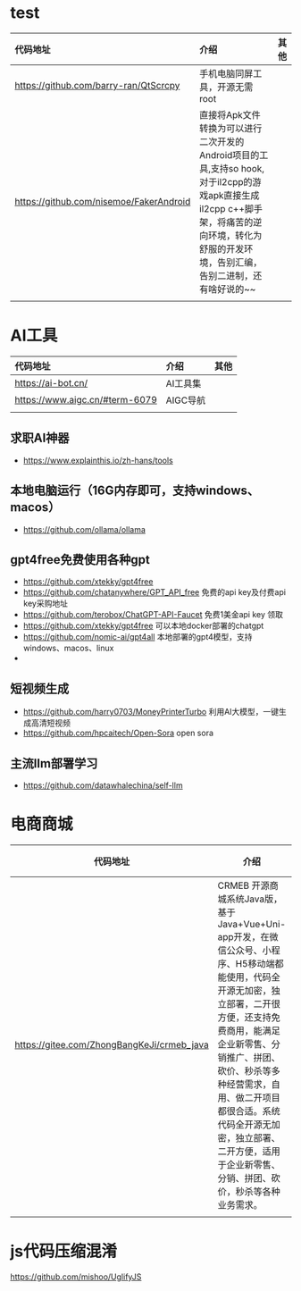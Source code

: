 # test


|代码地址|介绍|其他|
|:---|:---|:---|
|https://github.com/barry-ran/QtScrcpy|手机电脑同屏工具，开源无需root||
|https://github.com/nisemoe/FakerAndroid |直接将Apk文件转换为可以进行二次开发的Android项目的工具,支持so hook,对于il2cpp的游戏apk直接生成il2cpp c++脚手架，将痛苦的逆向环境，转化为舒服的开发环境，告别汇编，告别二进制，还有啥好说的~~||
||||


# AI工具

|代码地址|介绍|其他|
|:---|:---|:---|
|https://ai-bot.cn/|AI工具集||
|https://www.aigc.cn/#term-6079|AIGC导航||
||||


## 求职AI神器
* https://www.explainthis.io/zh-hans/tools

## 本地电脑运行（16G内存即可，支持windows、macos）
* https://github.com/ollama/ollama

## gpt4free免费使用各种gpt
* https://github.com/xtekky/gpt4free
* https://github.com/chatanywhere/GPT_API_free   免费的api key及付费api key采购地址  
* https://github.com/terobox/ChatGPT-API-Faucet   免费1美金api key 领取
* https://github.com/xtekky/gpt4free  可以本地docker部署的chatgpt
* https://github.com/nomic-ai/gpt4all  本地部署的gpt4模型，支持windows、macos、linux
* 


## 短视频生成 
* https://github.com/harry0703/MoneyPrinterTurbo  利用AI大模型，一键生成高清短视频
* https://github.com/hpcaitech/Open-Sora  open sora

## 主流llm部署学习
* https://github.com/datawhalechina/self-llm


# 电商商城
|代码地址|介绍|其他|
|---|---|---|
|https://gitee.com/ZhongBangKeJi/crmeb_java| CRMEB 开源商城系统Java版，基于Java+Vue+Uni-app开发，在微信公众号、小程序、H5移动端都能使用，代码全开源无加密，独立部署，二开很方便，还支持免费商用，能满足企业新零售、分销推广、拼团、砍价、秒杀等多种经营需求，自用、做二开项目都很合适。系统代码全开源无加密，独立部署、二开方便，适用于企业新零售、分销、拼团、砍价，秒杀等各种业务需求。||
||||

# js代码压缩混淆
https://github.com/mishoo/UglifyJS

 
